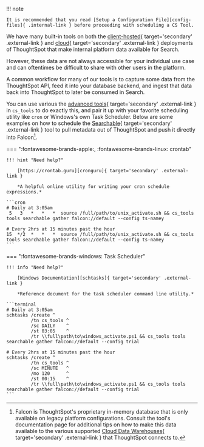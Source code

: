 !!! note

    It is recommended that you read [Setup a Configuration File][config-files]{ .internal-link } before proceeding with scheduling a CS Tool.

We have many built-in tools on both the [client-hosted][sw-sys-ws]{ target='secondary' .external-link } and [cloud][cl-sys-ws]{ target='secondary' .external-link } deployments of ThoughtSpot that make internal platform data available for Search.

However, these data are not always accessible for your individual use case and can oftentimes be difficult to share with other users in the platform.

A common workflow for many of our tools is to capture some data from the ThoughtSpot API, feed it into your database backend, and ingest that data back into ThoughtSpot to later be consumed in Search.

You can use various the [advanced tools][adv-tools]{ target='secondary' .external-link } in `cs_tools` to do exactly this, and pair it up with your favorite scheduling utility like `cron` or Windows's own Task Scheduler. Below are some examples on how to schedule the [Searchable][tool-search]{ target='secondary' .external-link } tool to pull metadata out of ThoughtSpot and push it directly into Falcon[^1].


=== ":fontawesome-brands-apple:, :fontawesome-brands-linux: crontab"

    !!! hint "Need help?"

        [https://crontab.guru][cronguru]{ target='secondary' .external-link }

        *A helpful online utility for writing your cron schedule expressions.*
    
    ```cron
    # Daily at 3:05am
     5   3   *   *   *  source /full/path/to/unix_activate.sh && cs_tools tools searchable gather falcon://default --config ts-namey

    # Every 2hrs at 15 minutes past the hour
    15  */2  *   *   *  source /full/path/to/unix_activate.sh && cs_tools tools searchable gather falcon://default --config ts-namey
    ```

=== ":fontawesome-brands-windows: Task Scheduler"

    !!! info "Need help?"

        [Windows Documentation][schtasks]{ target='secondary' .external-link }

        *Reference document for the task scheduler command line utility.*

    ```terminal
    # Daily at 3:05am
    schtasks /create ^
             /tn cs_tools ^
             /sc DAILY    ^
             /st 03:05    ^
             /tr \\full\path\to\windows_activate.ps1 && cs_tools tools searchable gather falcon://default --config trial

    # Every 2hrs at 15 minutes past the hour
    schtasks /create ^
             /tn cs_tools ^
             /sc MINUTE   ^
             /mo 120      ^
             /st 00:15    ^
             /tr \\full\path\to\windows_activate.ps1 && cs_tools tools searchable gather falcon://default --config trial
    ```


[^1]:
    Falcon is ThoughtSpot's proprietary in-memory database that is only available on legacy platform configurations. Consult the tool's documentation page for additional tips on how to make this data available to the various supported [Cloud Data Warehouses][cl-embrace]{ target='secondary' .external-link } that ThoughtSpot connects to.

[adv-tools]: ../../overview#advanced-tools
[cl-sys-ws]: https://cloud-docs.thoughtspot.com/admin/system-monitor/worksheets.html
[cl-embrace]: https://cloud-docs.thoughtspot.com/admin/ts-cloud/embrace.html
[config-files]: ../configuration-file
[cronguru]: https://crontab.guru/
[schtasks]: https://docs.microsoft.com/en-us/previous-versions/orphan-topics/ws.10/cc772785(v=ws.10)?redirectedfrom=MSDN
[sw-sys-ws]: https://docs.thoughtspot.com/latest/admin/system-monitor/worksheets.html
[tool-search]: ../../searchable
